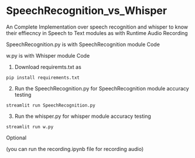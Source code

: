 # SpeechRecognition_vs_Whisper
An Complete Implementation over speech recognition and whisper to know their effiecncy in Speech to Text modules as with Runtime Audio Recording

SpeechRecognition.py is with SpeechRecognition module Code

w.py is with Whisper module Code

1) Download requiremts.txt as

```
pip install requirements.txt
```

2) Run the SpeechRecognition.py for SpeechRecognition module accuracy testing

```
streamlit run SpeechRecognition.py
```

3) Run the whisper.py for whisper module accuracy testing

```
streamlit run w.py
```
Optional 

(you can run the recording.ipynb file for recording audio)
